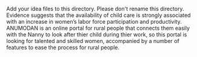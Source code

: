 Add your idea files to this directory. Please don't rename this directory.
Evidence suggests that the availability of child care is strongly associated with an increase in women’s labor force participation and productivity.
ANUMODAN is an online  portal for rural people that connects them easily with the Nanny to look after thier child during thier work, so this portal is  looking for talented and skilled women, accompanied by a number of features to ease the process for rural people.
